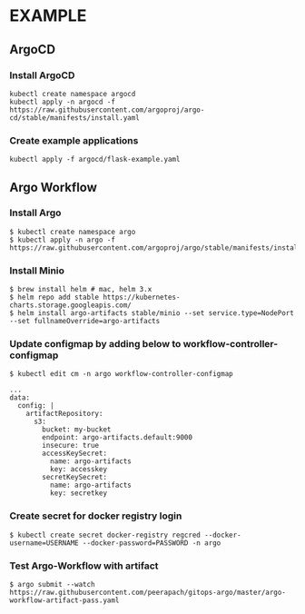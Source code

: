 # EXAMPLE

## ArgoCD
### Install ArgoCD
```
kubectl create namespace argocd
kubectl apply -n argocd -f https://raw.githubusercontent.com/argoproj/argo-cd/stable/manifests/install.yaml
```

### Create example applications 
```
kubectl apply -f argocd/flask-example.yaml
```

## Argo Workflow

### Install Argo
```
$ kubectl create namespace argo
$ kubectl apply -n argo -f https://raw.githubusercontent.com/argoproj/argo/stable/manifests/install.yaml
```

### Install Minio
```
$ brew install helm # mac, helm 3.x
$ helm repo add stable https://kubernetes-charts.storage.googleapis.com/
$ helm install argo-artifacts stable/minio --set service.type=NodePort --set fullnameOverride=argo-artifacts
```

### Update configmap by adding below to workflow-controller-configmap
```
$ kubectl edit cm -n argo workflow-controller-configmap
```
```
...
data:
  config: |
    artifactRepository:
      s3:
        bucket: my-bucket
        endpoint: argo-artifacts.default:9000
        insecure: true
        accessKeySecret:
          name: argo-artifacts
          key: accesskey
        secretKeySecret:
          name: argo-artifacts
          key: secretkey
```

### Create secret for docker registry login
```
$ kubectl create secret docker-registry regcred --docker-username=USERNAME --docker-password=PASSWORD -n argo          
```
### Test Argo-Workflow with artifact
```
$ argo submit --watch https://raw.githubusercontent.com/peerapach/gitops-argo/master/argo-workflow-artifact-pass.yaml
```
